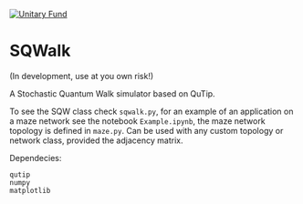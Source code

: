 [![Unitary Fund](https://img.shields.io/badge/Supported%20By-UNITARY%20FUND-brightgreen.svg?style=for-the-badge)](http://unitary.fund)

# SQWalk
(In development, use at you own risk!)

A Stochastic Quantum Walk simulator based on QuTip.

To see the SQW class check ```sqwalk.py```, for an example of an application on a maze 
network see the notebook ```Example.ipynb```, the maze network topology is defined in ```maze.py```.
Can be used with any custom topology or network class, provided the adjacency matrix.

Dependecies:
```
qutip
numpy
matplotlib
```
